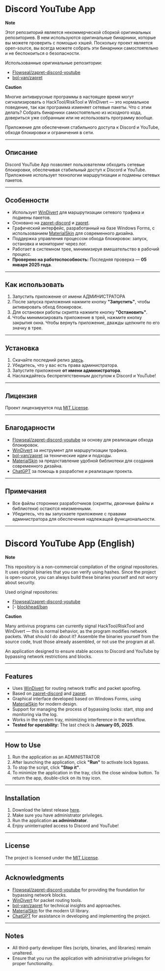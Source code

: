 # Discord YouTube App

**Note**

Этот репозиторий является некоммерческой сборкой оригинальных репозиториев. В нем используются оригинальные бинарники, которые вы можете проверить с помощью хэшей. Поскольку проект является open-source, вы всегда можете собрать эти бинарники самостоятельно и не беспокоиться о безопасности.

Использованные оригинальные репозитории:
- [Flowseal/zapret-discord-youtube](https://github.com/Flowseal/zapret-discord-youtube)
- [bol-van/zapret](https://github.com/bol-van/zapret)

**Caution**

Многие антивирусные программы в настоящее время могут сигнализировать о HackTool/RiskTool и WinDivert — это нормальное поведение, так как программа изменяет сетевые пакеты. Что с этим делать? Собрать бинарники самостоятельно из исходного кода, довериться уже собранным или не использовать программу вообще.


Приложение для обеспечения стабильного доступа к Discord и YouTube, обходя блокировки и ограничения в сети.

---

## Описание

Discord YouTube App позволяет пользователям обходить сетевые блокировки, обеспечивая стабильный доступ к Discord и YouTube. Приложение использует технологии маршрутизации и подмены сетевых пакетов.

---

## Особенности
- Использует [WinDivert](https://github.com/basil00/WinDivert) для маршрутизации сетевого трафика и подмены пакетов.
- Основано на [zapret-discord](https://github.com/Flowseal/zapret-discord-youtube) и [zapret](https://github.com/bol-van/zapret).
- Графический интерфейс, разработанный на базе Windows Forms, с использованием [MaterialSkin](https://github.com/IgnaceMaes/MaterialSkin) для современного дизайна.
- Поддержка управления процессом обхода блокировок: запуск, остановка и мониторинг через лог.
- Работает в системном трее, минимизируя вмешательство в рабочий процесс.
- **Проверено на работоспособность:** Последняя проверка — **05 января 2025 года**.

---

## Как использовать

1. Запустить приложение от имени АДМИНИСТРАТОРА
2. После запуска приложения нажмите кнопку **"Запустить"**, чтобы активировать обход блокировок.  
3. Для остановки работы скрипта нажмите кнопку **"Остановить"**.  
4. Чтобы минимизировать приложение в трей, нажмите кнопку закрытия окна. Чтобы вернуть приложение, дважды щелкните по его значку в трее.

---

## Установка

1. Скачайте последний релиз [здесь](https://github.com/Meltyqwe/DiscordYouTubeApp/releases/tag/1.1).
2. Убедитесь, что у вас есть права администратора.
3. Запустите приложение **от имени администратора**.
4. Наслаждайтесь беспрепятственным доступом к Discord и YouTube!

---

## Лицензия

Проект лицензируется под [MIT License](https://github.com/Meltyqwe/DiscordYouTubeApp/blob/main/License).

---

## Благодарности

- [Flowseal/zapret-discord-youtube](https://github.com/Flowseal/zapret-discord-youtube) за основу для реализации обхода блокировок.
- [WinDivert](https://github.com/basil00/WinDivert) за инструмент для маршрутизации трафика.
- [bol-van/zapret](https://github.com/bol-van/zapret) за технические идеи и подходы.
- [MaterialSkin](https://github.com/IgnaceMaes/MaterialSkin) за предоставление удобной библиотеки для создания современного дизайна.
- [ChatGPT](https://openai.com/chatgpt) за помощь в разработке и реализации проекта.

---

## Примечания

- Все файлы сторонних разработчиков (скрипты, двоичные файлы и библиотеки) остаются неизменными.
- Убедитесь, что вы запускаете приложение с правами администратора для обеспечения надлежащей функциональности.

--- 

# Discord YouTube App (English)

**Note**

This repository is a non-commercial compilation of the original repositories. It uses original binaries that you can verify using hashes. Since the project is open-source, you can always build these binaries yourself and not worry about security.

Used original repositories:
- [Flowseal/zapret-discord-youtube](https://github.com/Flowseal/zapret-discord-youtube )
- [- [blockhead/ban](https://github.com/bol-van/запрет )

**Caution**

Many antivirus programs can currently signal HackTool/RiskTool and WinDivert — this is normal behavior, as the program modifies network packets. What should I do about it? Assemble the binaries yourself from the source code, trust those already assembled, or not use the program at all.


An application designed to ensure stable access to Discord and YouTube by bypassing network restrictions and blocks.

---

## Features
- Uses [WinDivert](https://github.com/basil00/WinDivert ) for routing network traffic and packet spoofing.
- Based on [zapret-discord](https://github.com/Flowseal/zapret-discord-youtube ) and [zapret](https://github.com/bol-van/zapret ).
- Graphical interface developed based on Windows Forms, using [MaterialSkin](https://github.com/IgnaceMaes/MaterialSkin ) for modern design.
- Support for managing the process of bypassing locks: start, stop and monitoring via the log.
- Works in the system tray, minimizing interference in the workflow.
- **Tested for operability:** The last check is **January 05, 2025**.

---

## How to Use

1. Run the application as an ADMINISTRATOR
2. After launching the application, click **"Run"** to activate lock bypass.
3. To stop the script, click **"Stop it"**.  
4. To minimize the application in the tray, click the close window button. To return the app, double-click on its tray icon.

---

## Installation

1. Download the latest release [here](https://github.com/Meltyqwe/DiscordYouTubeApp/releases/tag/1.1).
2. Make sure you have administrator privileges.
3. Run the application **as administrator**.
4. Enjoy uninterrupted access to Discord and YouTube!

---

## License

The project is licensed under the [MIT License](https://github.com/Meltyqwe/DiscordYouTubeApp/blob/main/License).

---

## Acknowledgments

- [Flowseal/zapret-discord-youtube](https://github.com/Flowseal/zapret-discord-youtube) for providing the foundation for bypassing network blocks.
- [WinDivert](https://github.com/basil00/WinDivert) for packet routing tools.
- [bol-van/zapret](https://github.com/bol-van/zapret) for technical insights and approaches.
- [MaterialSkin](https://github.com/IgnaceMaes/MaterialSkin) for the modern UI library.
- [ChatGPT](https://openai.com/chatgpt) for assistance in developing and implementing the project.

---

## Notes

- All third-party developer files (scripts, binaries, and libraries) remain unaltered.
- Ensure that you run the application with administrative privileges for proper functionality.

